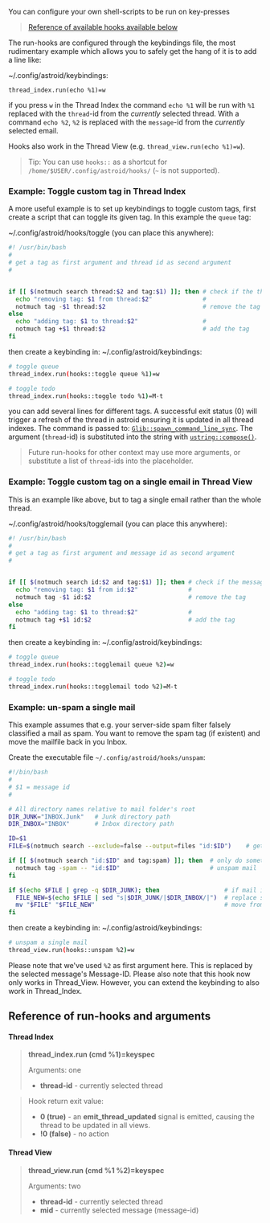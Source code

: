 You can configure your own shell-scripts to be run on key-presses

> [Reference of available hooks available below](#reference-of-run-hooks-and-arguments)

The run-hooks are configured through the keybindings file, the most rudimentary example which allows you to safely get the hang of it is to add a line like:

~/.config/astroid/keybindings:
```
thread_index.run(echo %1)=w
```

if you press `w` in the Thread Index the command `echo %1` will be run with `%1` replaced with the `thread`-id from the _currently_ selected thread. With a command `echo %2`, `%2` is replaced with the `message`-id from the _currently_ selected email.

Hooks also work in the Thread View (e.g. `thread_view.run(echo %1)=w`).

> Tip: You can use `hooks::` as a shortcut for `/home/$USER/.config/astroid/hooks/` (`~` is not supported).

### Example: Toggle custom tag in Thread Index 

A more useful example is to set up keybindings to toggle custom tags, first create a script that can toggle its given tag. In this example the `queue` tag:

~/.config/astroid/hooks/toggle (you can place this anywhere):
```sh
#! /usr/bin/bash
#
# get a tag as first argument and thread id as second argument
#


if [[ $(notmuch search thread:$2 and tag:$1) ]]; then # check if the thread matches the tag
  echo "removing tag: $1 from thread:$2"              # 
  notmuch tag -$1 thread:$2                           # remove the tag
else
  echo "adding tag: $1 to thread:$2"                  #
  notmuch tag +$1 thread:$2                           # add the tag
fi
``` 

then create a keybinding in:
~/.config/astroid/keybindings:
```sh
# toggle queue
thread_index.run(hooks::toggle queue %1)=w

# toggle todo
thread_index.run(hooks::toggle todo %1)=M-t
```

you can add several lines for different tags. A successful exit status (0) will trigger a refresh of the thread in astroid ensuring it is updated in all thread indexes. The command is passed to: [`Glib::spawn_command_line_sync`](https://developer.gnome.org/glibmm/stable/group__Spawn.html#ga75961831b4dd3979bb8ab508ee3b3de7). The argument (`thread`-id) is substituted into the string with [`ustring::compose()`](https://developer.gnome.org/glibmm/stable/classGlib_1_1ustring.html#a18e1242bc0ad8a961a28fb2198392258). 

> Future run-hooks for other context may use more arguments, or substitute a list of `thread`-ids into the placeholder.

### Example: Toggle custom tag on a single email in Thread View

This is an example like above, but to tag a single email rather than the whole thread.

~/.config/astroid/hooks/togglemail (you can place this anywhere):
```sh
#! /usr/bin/bash
#
# get a tag as first argument and message id as second argument
#


if [[ $(notmuch search id:$2 and tag:$1) ]]; then # check if the message matches the tag
  echo "removing tag: $1 from id:$2"              # 
  notmuch tag -$1 id:$2                           # remove the tag
else
  echo "adding tag: $1 to thread:$2"              #
  notmuch tag +$1 id:$2                           # add the tag
fi
``` 

then create a keybinding in:
~/.config/astroid/keybindings:
```sh
# toggle queue
thread_index.run(hooks::togglemail queue %2)=w

# toggle todo
thread_index.run(hooks::togglemail todo %2)=M-t
```

### Example: un-spam a single mail

This example assumes that e.g. your server-side spam filter falsely classified a mail as spam. You want to remove the spam tag (if existent) and move the mailfile back in you Inbox.

Create the executable file `~/.config/astroid/hooks/unspam`:
```sh
#!/bin/bash
#
# $1 = message id
#

# All directory names relative to mail folder's root
DIR_JUNK="INBOX.Junk"   # Junk directory path
DIR_INBOX="INBOX"       # Inbox directory path

ID=$1
FILE=$(notmuch search --exclude=false --output=files "id:$ID")    # get actual file path of MID

if [[ $(notmuch search "id:$ID" and tag:spam) ]]; then  # only do something if mail is spam
  notmuch tag -spam -- "id:$ID"                         # unspam mail
fi

if $(echo $FILE | grep -q $DIR_JUNK); then                  # if mail is in spam dir
  FILE_NEW=$(echo $FILE | sed "s|$DIR_JUNK/|$DIR_INBOX/|")  # replace spamdir with inbox dir
  mv "$FILE" "$FILE_NEW"                                    # move from spamdir to inbox
fi
```

then create a keybinding in:
~/.config/astroid/keybindings:
```sh
# unspam a single mail
thread_view.run(hooks::unspam %2)=w
```

Please note that we've used `%2` as first argument here. This is replaced by the selected message's Message-ID.
Please also note that this hook now only works in Thread_View. However, you can extend the keybinding to also work in Thread_Index.

## Reference of run-hooks and arguments

#### Thread Index

> **thread_index.run (cmd %1)=keyspec**
>
> Arguments: one
> - **thread-id** - currently selected thread

> Hook return exit value:
> - **0 (true)** - an **emit_thread_updated** signal is emitted, causing the thread to be updated in all views.
> - **!0 (false)** - no action

#### Thread View

> **thread_view.run (cmd %1 %2)=keyspec**
>
> Arguments: two
> - **thread-id** - currently selected thread
> - **mid** - currently selected message (message-id)
